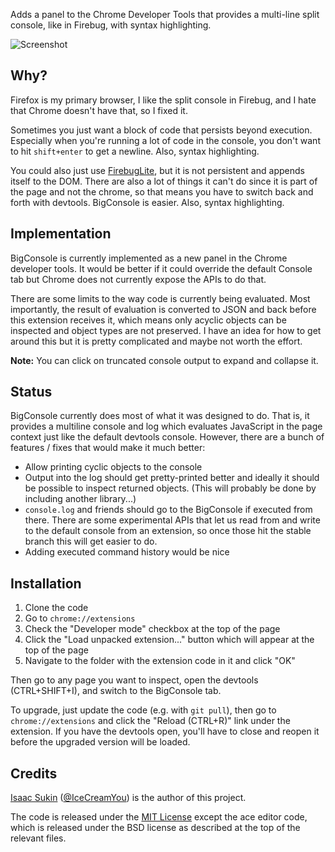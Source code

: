 Adds a panel to the Chrome Developer Tools that provides a multi-line split
console, like in Firebug, with syntax highlighting.

![Screenshot](https://raw.github.com/IceCreamYou/Chrome-BigConsole/master/screenshot.png)

## Why?

Firefox is my primary browser, I like the split console in Firebug, and I hate
that Chrome doesn't have that, so I fixed it.

Sometimes you just want a block of code that persists beyond execution.
Especially when you're running a lot of code in the console, you don't want to
hit `shift+enter` to get a newline. Also, syntax highlighting.

You could also just use [FirebugLite](https://getfirebug.com/firebuglite), but
it is not persistent and appends itself to the DOM. There are also a lot of
things it can't do since it is part of the page and not the chrome, so that
means you have to switch back and forth with devtools. BigConsole is easier.
Also, syntax highlighting.

## Implementation

BigConsole is currently implemented as a new panel in the Chrome developer
tools. It would be better if it could override the default Console tab but
Chrome does not currently expose the APIs to do that.

There are some limits to the way code is currently being evaluated. Most
importantly, the result of evaluation is converted to JSON and back before this
extension receives it, which means only acyclic objects can be inspected and
object types are not preserved. I have an idea for how to get around this but
it is pretty complicated and maybe not worth the effort.

**Note:** You can click on truncated console output to expand and collapse it.

## Status

BigConsole currently does most of what it was designed to do. That is, it
provides a multiline console and log which evaluates JavaScript in the page
context just like the default devtools console. However, there are a bunch of
features / fixes that would make it much better:

- Allow printing cyclic objects to the console
- Output into the log should get pretty-printed better and ideally it should be
  possible to inspect returned objects. (This will probably be done by including
  another library...)
- `console.log` and friends should go to the BigConsole if executed from there.
  There are some experimental APIs that let us read from and write to the
  default console from an extension, so once those hit the stable branch this
  will get easier to do.
- Adding executed command history would be nice

## Installation

1. Clone the code
2. Go to `chrome://extensions`
3. Check the "Developer mode" checkbox at the top of the page
4. Click the "Load unpacked extension..." button which will appear at the top
   of the page
5. Navigate to the folder with the extension code in it and click "OK"

Then go to any page you want to inspect, open the devtools (CTRL+SHIFT+I), and
switch to the BigConsole tab.

To upgrade, just update the code (e.g. with `git pull`), then go to
`chrome://extensions` and click the "Reload (CTRL+R)" link under the extension.
If you have the devtools open, you'll have to close and reopen it before the
upgraded version will be loaded.

## Credits

[Isaac Sukin](http://www.isaacsukin.com/contact)
([@IceCreamYou](https://twitter.com/IceCreamYou)) is the author of this project.

The code is released under the [MIT License](http://opensource.org/licenses/MIT)
except the ace editor code, which is released under the BSD license as described
at the top of the relevant files.
